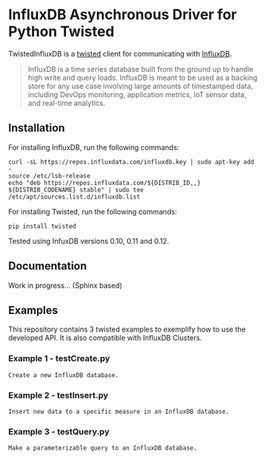 # InfluxDB Asynchronous Driver for Python Twisted

TwistedInfluxDB is a [twisted](https://github.com/twisted/twisted) client for communicating with [InfluxDB](https://influxdata.com/time-series-platform/influxdb/).

> InfluxDB is a time series database built from the ground up to handle high write and query loads. InfluxDB is meant to be used as a backing store for any use case involving large amounts of timestamped data, including DevOps monitoring, application metrics, IoT sensor data, and real-time analytics.

## Installation

For installing InfluxDB, run the following commands:

```
curl -sL https://repos.influxdata.com/influxdb.key | sudo apt-key add -
source /etc/lsb-release
echo "deb https://repos.influxdata.com/${DISTRIB_ID,,} ${DISTRIB_CODENAME} stable" | sudo tee /etc/apt/sources.list.d/influxdb.list
```

For installing Twisted, run the following commands:

```
pip install twisted
```

Tested using InfuxDB versions 0.10, 0.11 and 0.12.

## Documentation

Work in progress... (Sphinx based)

## Examples

This repository contains 3 twisted examples to exemplify how to use the developed API. It is also compatible with InfluxDB Clusters.

### Example 1 - testCreate.py

```
Create a new InfluxDB database.
```

### Example 2 - testInsert.py

```
Insert new data to a specific measure in an InfluxDB database.
```

### Example 3 - testQuery.py

```
Make a parameterizable query to an InfluxDB database.
```
